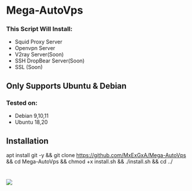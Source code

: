 # Mega-AutoVps
### This Script Will Install:
* Squid Proxy Server
* Openvpn Server 
* V2ray Server(Soon)
* SSH DropBear Server(Soon)
* SSL (Soon)

## Only Supports Ubuntu & Debian
### Tested on:
* Debian 9,10,11
* Ubuntu 18,20
## Installation
apt install git -y && git clone https://github.com/MxExGxA/Mega-AutoVps && cd Mega-AutoVps && chmod +x install.sh && ./install.sh && cd ../

# 

<p>
<img src="https://i.postimg.cc/26Csb5Gn/Mega.png"/>
</p>


